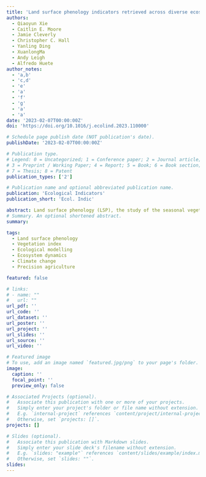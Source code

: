 ```yaml
---
title: 'Land surface phenology indicators retrieved across diverse ecosystems using a modified threshold algorithm'
authors:
  - Qiaoyun Xie
  - Caitlin E. Moore
  - Jamie Cleverly
  - Christopher C. Hall
  - Yanling Ding
  - XuanlongMa
  - Andy Leigh
  - Alfredo Huete 
author_notes:
  - 'a,b'
  - 'c,d'
  - 'e'
  - 'a'
  - 'f'
  - 'g'
  - 'a'
  - 'a'
date: '2023-02-07T00:00:00Z'
doi: 'https://doi.org/10.1016/j.ecolind.2023.110000'

# Schedule page publish date (NOT publication's date).
publishDate: '2023-02-07T00:00:00Z'

# Publication type.
# Legend: 0 = Uncategorized; 1 = Conference paper; 2 = Journal article;
# 3 = Preprint / Working Paper; 4 = Report; 5 = Book; 6 = Book section;
# 7 = Thesis; 8 = Patent
publication_types: ['2']

# Publication name and optional abbreviated publication name.
publication: 'Ecological Indicators'
publication_short: 'Ecol. Indic'

abstract: Land surface phenology (LSP), the study of the seasonal vegetation dynamics from remote sensing imagery, provides crucial information for plant monitoring and reflects the responses of ecosystems to climate change. The Moderate Resolution Imaging Spectroradiometer (MODIS) phenology product (MCD12Q2) provides global LSP information, but it has large spatial gaps in many regions, especially in ecosystems where rainfall influences phenology more than temperature. This study aimed to improve spatial coverage of LSP retrieval in these ecosystems. To do so, we used a regionally modified threshold algorithm for LSP retrievals, which were tested over continental Australia as it includes diverse landscapes of arid, mesic, and forest environments. We generated LSP metrics annually from 2003 to 2018 using satellite Enhanced Vegetation Index (EVI) time series at 500 m resolution, including the start, peak, end, and length of growing seasons, the minimum EVI value prior to and after the peak date, the seasonal maximum EVI value, the integral EVI value during the growing season (an approximation of productivity), and seasonal amplitude (maximum EVI value minus minimum EVI). Our regionally optimised algorithm improved the spatial coverage of LSP information in Australia from only 26 % of the continent to 70 % averaged across 16 years. Our results showed that the growing season amplitude was low (EVI < 0.1) over arid/semi-arid shrublands and savannas, tropical and subtropical savannas, and temperate evergreen forests, whose LSP metrics were captured by our regional algorithm and not by the global product. Some ecosystems, such as arid/semi-arid shrublands and savannas, showed more irregular phenology with low seasonal dynamics, and the growing seasons could skip a year or occur more than once in a year depending on climate conditions. Our algorithm was more sensitive to ecosystems with low seasonal amplitudes. We found that the detectability of LSP increases as the growing season amplitude increases, regardless of vegetation cover. Evaluation of the LSP metrics using eddy covariance flux tower measurements of gross primary productivity (GPP) demonstrated the reliability and accuracy of the algorithm. These improved LSP retrievals provide a greater understanding of the vegetation phenology across diverse ecosystems, especially savanna, shrubland, and evergreen forest ecosystems that cover more than 30 % of the land globally. The LSP provides essential information for ecological and agricultural studies such as quantifying bushfire fuel accumulation and forest carbon cycling, whilst enhancing our capacity for quantifying ecological responses to climate change.
# Summary. An optional shortened abstract.
summary: 

tags:
  - Land surface phenology
  - Vegetation index
  - Ecological modelling
  - Ecosystem dynamics
  - Climate change
  - Precision agriculture

featured: false

# links:
# - name: ""
#   url: ""
url_pdf: ''
url_code: ''
url_dataset: ''
url_poster: ''
url_project: ''
url_slides: ''
url_source: ''
url_video: ''

# Featured image
# To use, add an image named `featured.jpg/png` to your page's folder.
image:
  caption: ''
  focal_point: ''
  preview_only: false

# Associated Projects (optional).
#   Associate this publication with one or more of your projects.
#   Simply enter your project's folder or file name without extension.
#   E.g. `internal-project` references `content/project/internal-project/index.md`.
#   Otherwise, set `projects: []`.
projects: []

# Slides (optional).
#   Associate this publication with Markdown slides.
#   Simply enter your slide deck's filename without extension.
#   E.g. `slides: "example"` references `content/slides/example/index.md`.
#   Otherwise, set `slides: ""`.
slides:
---
```


